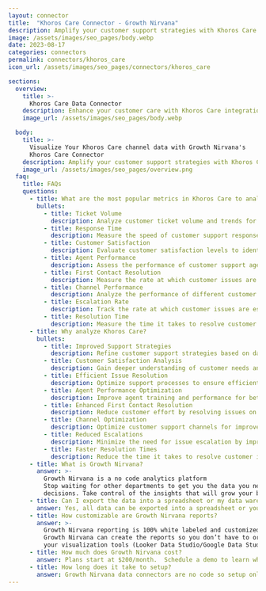 ```yaml
---
layout: connector
title:  "Khoros Care Connector - Growth Nirvana"
description: Amplify your customer support strategies with Khoros Care integration, gaining actionable insights from customer interaction data analysis.
image: /assets/images/seo_pages/body.webp
date: 2023-08-17
categories: connectors
permalink: connectors/khoros_care
icon_url: /assets/images/seo_pages/connectors/khoros_care

sections:
  overview:
    title: >-
      Khoros Care Data Connector
    description: Enhance your customer care with Khoros Care integration. Seamlessly merge customer interaction data, unlocking insights that shape support strategies, customer satisfaction, and operational excellence.
    image_url: /assets/images/seo_pages/body.webp

  body:
    title: >-
      Visualize Your Khoros Care channel data with Growth Nirvana's
      Khoros Care Connector
    description: Amplify your customer support strategies with Khoros Care integration, gaining actionable insights from customer interaction data analysis.
    image_url: /assets/images/seo_pages/overview.png
  faq:
    title: FAQs
    questions:
      - title: What are the most popular metrics in Khoros Care to analyze?
        bullets:
          - title: Ticket Volume
            description: Analyze customer ticket volume and trends for better resource allocation.
          - title: Response Time
            description: Measure the speed of customer support responses for efficient issue resolution.
          - title: Customer Satisfaction
            description: Evaluate customer satisfaction levels to identify areas for improvement.
          - title: Agent Performance
            description: Assess the performance of customer support agents to optimize productivity and quality.
          - title: First Contact Resolution
            description: Measure the rate at which customer issues are resolved on the first contact.
          - title: Channel Performance
            description: Analyze the performance of different customer support channels for better resource allocation.
          - title: Escalation Rate
            description: Track the rate at which customer issues are escalated to higher levels of support.
          - title: Resolution Time
            description: Measure the time it takes to resolve customer issues for efficient support operations.
      - title: Why analyze Khoros Care?
        bullets:
          - title: Improved Support Strategies
            description: Refine customer support strategies based on data-driven insights.
          - title: Customer Satisfaction Analysis
            description: Gain deeper understanding of customer needs and preferences to enhance satisfaction levels.
          - title: Efficient Issue Resolution
            description: Optimize support processes to ensure efficient issue resolution.
          - title: Agent Performance Optimization
            description: Improve agent training and performance for better customer support outcomes.
          - title: Enhanced First Contact Resolution
            description: Reduce customer effort by resolving issues on the first contact.
          - title: Channel Optimization
            description: Optimize customer support channels for improved performance and resource allocation.
          - title: Reduced Escalations
            description: Minimize the need for issue escalation by improving support processes and agent capabilities.
          - title: Faster Resolution Times
            description: Reduce the time it takes to resolve customer issues for more efficient support operations.
      - title: What is Growth Nirvana?
        answer: >-
          Growth Nirvana is a no code analytics platform 
          Stop waiting for other departments to get you the data you need to make critical business 
          decisions. Take control of the insights that will grow your business.
      - title: Can I export the data into a spreadsheet or my data warehouse?
        answer: Yes, all data can be exported into a spreadsheet or your data warehouse (Google BigQuery, AWS, Snowflake, Azure, etc)
      - title: How customizable are Growth Nirvana reports?
        answer: >-
          Growth Nirvana reporting is 100% white labeled and customized to your specifications.
          Growth Nirvana can create the reports so you don’t have to or you can connect
          your visualization tools (Looker Data Studio/Google Data Studio, Tableau, PowerBI, etc) to Growth Nirvana.
      - title: How much does Growth Nirvana cost?
        answer: Plans start at $200/month.  Schedule a demo to learn what plan is best for you.
      - title: How long does it take to setup?
        answer: Growth Nirvana data connectors are no code so setup only requires a few clicks.
---
```


